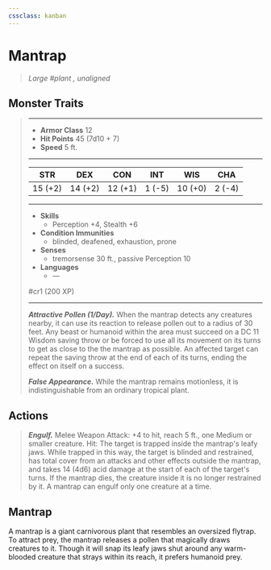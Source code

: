 ```yaml
---
cssclass: kanban
---
```


# Mantrap
>*Large #plant , unaligned*
## Monster Traits
>___
>- **Armor Class** 12
>- **Hit Points** 45 (7d10 + 7)
>- **Speed** 5 ft.
>___
>|STR|DEX|CON|INT|WIS|CHA|
>|:---:|:---:|:---:|:---:|:---:|:---:|
>|15 (+2)|14 (+2)|12 (+1)|1 (-5)|10 (+0)|2 (-4)|
>___
>- **Skills**
>	 - Perception +4, Stealth +6
>- **Condition Immunities**
>	 - blinded, deafened, exhaustion, prone
>- **Senses**
>	 - tremorsense 30 ft., passive Perception 10
>- **Languages**
>	 - —
>
> #cr1 (200 XP)
>___
>***Attractive Pollen (1/Day).*** When the mantrap detects any creatures nearby, it can use its reaction to release pollen out to a radius of 30 feet. Any beast or humanoid within the area must succeed on a DC 11 Wisdom saving throw or be forced to use all its movement on its turns to get as close to the the mantrap as possible. An affected target can repeat the saving throw at the end of each of its turns, ending the effect on itself on a success.  
>
>***False Appearance.*** While the mantrap remains motionless, it is indistinguishable from an ordinary tropical plant.  
>
## Actions
>***Engulf.*** Melee Weapon Attack: +4 to hit, reach 5 ft., one Medium or smaller creature. Hit: The target is trapped inside the mantrap's leafy jaws. While trapped in this way, the target is blinded and restrained, has total cover from an attacks and other effects outside the mantrap, and takes 14 (4d6) acid damage at the start of each of the target's turns. If the mantrap dies, the creature inside it is no longer restrained by it. A mantrap can engulf only one creature at a time.
## Mantrap
A mantrap is a giant carnivorous plant that resembles an oversized flytrap. To attract prey, the mantrap releases a pollen that magically draws creatures to it. Though it will snap its leafy jaws shut around any warm-blooded creature that strays within its reach, it prefers humanoid prey.